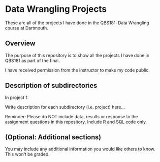 # Data Wrangling Projects

These are all of the projects I have done in the QBS181: Data Wrangling course at Dartmouth.

## Overview

The purpose of this repository is to show all the projects I have done in QBS181 as part of the final.

I have received permission from the instructor to make my code public.

## Description of subdirectories

In project 1:


Write description for each subdirectory (i.e. project) here...

Reminder: Please do NOT include data, results or response to the assignment questions in this repository. Include R and SQL code only.

## (Optional: Additional sections)

You may include any additional information you would like others to know. This won't be graded.
